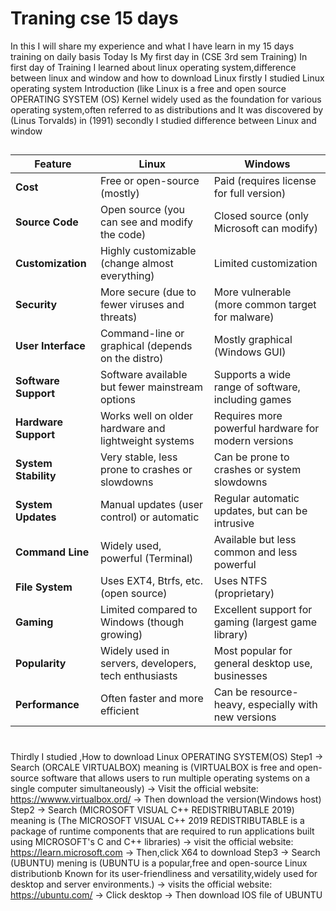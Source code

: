 # Traning cse 15 days
In this I will share my experience and what I have learn in my 15 days training on daily basis
Today Is My first day in (CSE 3rd sem Training)
In first day of Training I learned about linux operating system,difference between linux and window and how to download Linux
firstly I studied Linux operating system Introduction (like Linux is a free and open source OPERATING SYSTEM (OS) Kernel widely used as the foundation for various operating system,often referred to as distributions and It was discovered by (Linus Torvalds) in (1991)
secondly I studied difference between Linux and window
##
| Feature              | **Linux**                                            | **Windows**                                         |
| -------------------- | ---------------------------------------------------- | --------------------------------------------------- |
| **Cost**             | Free or open-source (mostly)                         | Paid (requires license for full version)            |
| **Source Code**      | Open source (you can see and modify the code)        | Closed source (only Microsoft can modify)           |
| **Customization**    | Highly customizable (change almost everything)       | Limited customization                               |
| **Security**         | More secure (due to fewer viruses and threats)       | More vulnerable (more common target for malware)    |
| **User Interface**   | Command-line or graphical (depends on the distro)    | Mostly graphical (Windows GUI)                      |
| **Software Support** | Software available but fewer mainstream options      | Supports a wide range of software, including games  |
| **Hardware Support** | Works well on older hardware and lightweight systems | Requires more powerful hardware for modern versions |
| **System Stability** | Very stable, less prone to crashes or slowdowns      | Can be prone to crashes or system slowdowns         |
| **System Updates**   | Manual updates (user control) or automatic           | Regular automatic updates, but can be intrusive     |
| **Command Line**     | Widely used, powerful (Terminal)                     | Available but less common and less powerful         |
| **File System**      | Uses EXT4, Btrfs, etc. (open source)                 | Uses NTFS (proprietary)                             |
| **Gaming**           | Limited compared to Windows (though growing)         | Excellent support for gaming (largest game library) |
| **Popularity**       | Widely used in servers, developers, tech enthusiasts | Most popular for general desktop use, businesses    |
| **Performance**      | Often faster and more efficient                      | Can be resource-heavy, especially with new versions |
#
Thirdly I studied ,How to download Linux OPERATING SYSTEM(OS)
Step1   -> Search (ORCALE VIRTUALBOX) meaning is (VIRTUALBOX is free and open-source software that allows users to run multiple operating systems on a single computer simultaneously)
        -> Visit the official website:
        https://wwww.virtualbox.ord/
        -> Then download the version(Windows host)
Step2   -> Search (MICROSOFT VISUAL C++ REDISTRIBUTABLE 2019) meaning is (The MICROSOFT VISUAL C++ 2019 REDISTRIBUTABLE is a package of runtime components that are required to run applications built using MICROSOFT's C and C++ libraries)
        -> visit the official website:
        https://learn.microsoft.com
        -> Then,click X64 to download
Step3   -> Search (UBUNTU) mening is (UBUNTU is a popular,free and open-source Linux distributionb Known for its user-friendliness and versatility,widely used for desktop and server environments.)
        -> visits the official website:
           https://ubuntu.com/
        -> Click desktop
        -> Then download IOS file of UBUNTU
        


